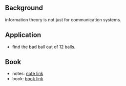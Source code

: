 ## Background
information theory is not just for communication systems.

## Application

* find the bad ball out of 12 balls.

## Book

* notes: [note link](information_theory/2022-07-10-notes.pages)
* book: [book link](information_theory/elements-of-information-theory.pdf)
